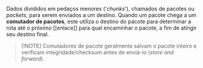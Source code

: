 Dados divididos em pedaços menores ('*chunks*'), chamados de pacotes ou *packets*, para serem enviados a um destino.
Quando um pacote chega a um **comutador de pacotes**, este utiliza o destino do pacote para determinar a rota até o próximo [[enlace]] para qual encaminhar o pacote, a fim de atingir seu destino final.
>[!NOTE] Comutadores de pacote geralmente salvam o pacote inteiro e verificam integridade/checksum antes de enviá-lo (*store and forward*).
